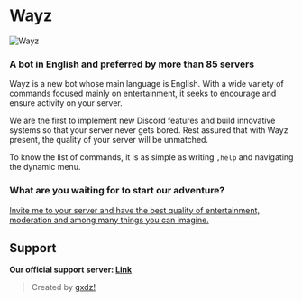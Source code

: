 # Wayz
![Wayz](https://media.discordapp.net/attachments/985062636762837032/1153591154768609300/1695107936536.jpg)

### **A bot in English and preferred by more than 85 servers**

Wayz is a new bot whose main language is English. With a wide variety of commands focused mainly on entertainment, it seeks to encourage and ensure activity on your server.

We are the first to implement new Discord features and build innovative systems so that your server never gets bored. Rest assured that with Wayz present, the quality of your server will be unmatched.

To know the list of commands, it is as simple as writing `,help` and navigating the dynamic menu.

### **What are you waiting for to start our adventure?**

[Invite me to your server and have the best quality of entertainment, moderation and among many things you can imagine.](https://discord.com/api/oauth2/authorize?client_id=866604832957136918&scope=bot+applications.commands&permissions=8)
## Support
**Our official support server: [Link](https://discord.com/invite/2jZE4VCA7F)**
> Created by [gxdz!](https://discord.com/users/841131506549522463)
